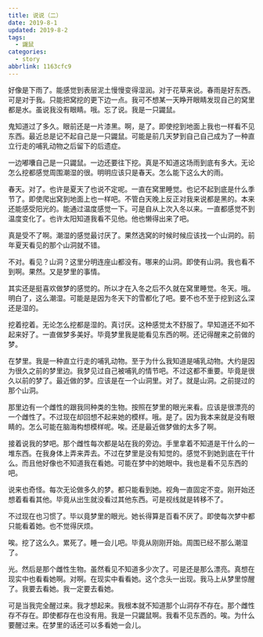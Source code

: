 ```yaml
---
title: 说说（二）
date: 2019-8-1
updated: 2019-8-2
tags:
  - 鼹鼠
categories:
  - story
abbrlink: 1163cfc9
---
```


好像是下雨了。能感觉到表层泥土慢慢变得湿润。对于花草来说。春雨是好东西。可是对于我。只能把窝挖的更下边一点。我可不想某一天睁开眼睛发现自己的窝里都是水。虽说我没有眼睛。哦。忘了说。我是一只鼹鼠。

鬼知道过了多久。眼前还是一片漆黑。啊，是了。即使挖到地面上我也一样看不见东西。最近总是记不起自己是一只鼹鼠。可能是前几天梦到自己自己成为了一种直立行走的哺乳动物之后留下的后遗症。

<!--more-->

一边嘟囔自己是一只鼹鼠。一边还要往下挖。真是不知道这场雨到底有多大。无论怎么挖都感觉周围潮湿的很。明明应该只是春天。怎么能下这么大的雨。

春天。对了。也许是夏天了也说不定呢。一直在窝里睡觉。也记不起到底是什么季节了。即使爬出窝到地面上也一样吧。不管白天晚上反正对我来说都是黑的。本来还能感受阳光的。能通过温度感觉一下。可是自从上次入冬以来。一直都感觉不到温度变化了。也许太阳知道我看不见他。他也懒得出来了吧。

真是受不了啊。潮湿的感觉最讨厌了。果然选窝的时候时候应该找一个山洞的。前年夏天看见的那个山洞就不错。

不对。看见？山洞？这里分明连座山都没有。哪来的山洞。即使有山洞。我也看不到啊。果然。又是梦里的事情。

其实还是挺喜欢做梦的感觉的。所以才在入冬之后不久就在窝里睡觉。冬天。哦。明白了，这么潮湿。可能是是因为冬天下的雪都化了吧。要不也不至于挖到这么深还是湿的。

挖着挖着。无论怎么挖都是湿的。真讨厌。这种感觉太不舒服了。早知道还不如不起来好了。一直做梦多美好。毕竟梦里我是能看见东西的啊。还记得醒来之前做的梦。

在梦里。我是一种直立行走的哺乳动物。至于为什么我知道是哺乳动物。大约是因为很久之前的梦里边。我梦见过自己被哺乳的情节吧。不过这都不重要。毕竟是很久以前的梦了。最近做的梦。应该是在一个山洞里。对了。就是山洞。之前提过的那个山洞。

那里边有一个雌性的跟我同种类的生物。按照在梦里的眼光来看。应该是很漂亮的一个雌性了。不过现在却回想不起来她的模样。哦。是了。因为我本来就是没有眼睛的。怎么可能在脑海构想模样呢。唉。还是最近做梦做的太多了啊。

接着说我的梦吧。那个雌性每次都是站在我的旁边。手里拿着不知道是干什么的一堆东西。在我身体上弄来弄去。不过在梦里是没有知觉的。感觉不到她到底在干什么。而且他好像也不知道我在看她。可能在梦中的她眼中。我也是看不见东西的吧。

说来也奇怪。每次无论做多久的梦。都只能看到她。视角一直固定不变。刚开始还想着看看其他。毕竟从出生就没看过其他东西。可是视线就是转移不了。

不过现在也习惯了。毕以竟梦里的眼光。她长得算是百看不厌了。即使每次梦中都只能看着她。也不觉得厌烦。

唉。挖了这么久。累死了。睡一会儿吧。毕竟从刚刚开始。周围已经不那么潮湿了。

光。然后是那个雌性生物。虽然看见不知道多少次了。可是还是那么漂亮。真想在现实中也看看她啊。对啊。在现实中看看她。这个念头一出现。我马上从梦里惊醒了。我要去看她。我一定要去看她。

可是当我完全醒过来。我才想起来。我根本就不知道那个山洞存不存在。那个雌性存不存在。即使都存在也没有用。我是一只鼹鼠啊。我看不见东西的。唉。为什么要醒过来。在梦里的话还可以多看她一会儿。

